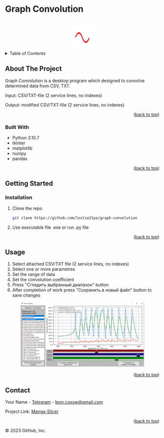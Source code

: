# Graph Convolution

<a name="readme-top"></a>

<!-- PROJECT LOGO -->
<br />
<div align="center">
  <a href="https://github.com/lostie21yo/graph-convolution">
    <img src="ico.png" alt="" width="80" height="80">
  </a>
</div>

<!-- TABLE OF CONTENTS -->
<details>
  <summary>Table of Contents</summary>
  <ol>
    <li>
      <a href="#about-the-project">About The Project</a>
      <ul>
        <li><a href="#built-with">Built With</a></li>
      </ul>
    </li>
    <li>
      <a href="#getting-started">Getting Started</a>
      <ul>
        <li><a href="#installation">Installation</a></li>
      </ul>
    </li>
    <li><a href="#usage">Usage</a></li>
    <li><a href="#contact">Contact</a></li>
  </ol>
</details>



<!-- ABOUT THE PROJECT -->
## About The Project

Graph Convolution is a desktop program which designed to convolve determined data from CSV, TXT. 

Input:  CSV/TXT-file (2 service lines, no indexes)

Output: modified CSV/TXT-file (2 service lines, no indexes)

<p align="right">(<a href="#readme-top">back to top</a>)</p>


### Built With

* Python 3.10.7
* tkinter
* matplotlib
* numpy
* pandas

<p align="right">(<a href="#readme-top">back to top</a>)</p>


<!-- GETTING STARTED -->
## Getting Started

<!-- ### Prerequisites -->

### Installation

1. Clone the repo
   ```sh
   git clone https://github.com/lostie21yo/graph-convolution
   ```
2. Use executable file .exe or run .py file

<p align="right">(<a href="#readme-top">back to top</a>)</p>


<!-- USAGE EXAMPLES -->
## Usage

1. Select attached CSV/TXT file (2 service lines, no indexes)
2. Select one or more parametres
3. Set the range of data
4. Set the convolution coefficient
5. Press "Сгладить выбранный диапазон" button
6. After completion of work press "Сохранить в новый файл" button to save changes

<div align="center">
    <img src="interface.png" alt="interface" width='80%'>
</div>

<p align="right">(<a href="#readme-top">back to top</a>)</p>


<!-- CONTACT -->
## Contact

Your Name - [Telegram](https://t.me/leoncox) - leon.coxsw@gmail.com

Project Link: [Manga-Slicer](https://github.com/lostie21yo/graph-convolution)

<p align="right">(<a href="#readme-top">back to top</a>)</p>


© 2023 GitHub, Inc.

